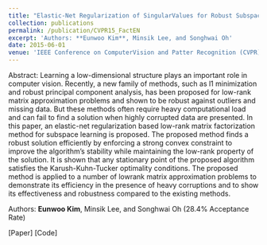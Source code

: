 ```yaml
---
title: "Elastic-Net Regularization of SingularValues for Robust Subspace Learning"
collection: publications
permalink: /publication/CVPR15_FactEN
excerpt: 'Authors: **Eunwoo Kim**, Minsik Lee, and Songhwai Oh'
date: 2015-06-01
venue: 'IEEE Conference on ComputerVision and Patter Recognition (CVPR)'
---
```

Abstract: Learning a low-dimensional structure plays an important role in computer vision. Recently, a new family of methods, such as l1 minimization and robust principal component analysis, has been proposed for low-rank matrix approximation problems and shown to be robust against outliers and missing data. But these methods often require heavy computational load and can fail to find a solution when highly corrupted data are presented. In this paper, an elastic-net regularization based low-rank matrix factorization method for subspace learning is proposed. The proposed method finds a robust solution efficiently by enforcing a strong convex constraint to improve the algorithm’s stability while maintaining the low-rank property of the solution. It is shown that any stationary point of the proposed algorithm satisfies the Karush-Kuhn-Tucker optimality conditions. The proposed method is applied to a number of lowrank matrix approximation problems to demonstrate its efficiency in the presence of heavy corruptions and to show its effectiveness and robustness compared to the existing methods.

Authors: **Eunwoo Kim**, Minsik Lee, and Songhwai Oh (28.4% Acceptance Rate)

[Paper] [Code]
